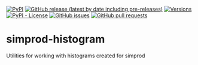 <!--- Top of README Badges (automated) --->
[![PyPI](https://img.shields.io/pypi/v/icecube-simprod-histogram)](https://pypi.org/project/icecube-simprod-histogram/) [![GitHub release (latest by date including pre-releases)](https://img.shields.io/github/v/release/icecube/simprod-histogram?include_prereleases)](https://github.com/icecube/simprod-histogram/) [![Versions](https://img.shields.io/pypi/pyversions/icecube-simprod-histogram.svg)](https://pypi.org/project/icecube-simprod-histogram) [![PyPI - License](https://img.shields.io/pypi/l/icecube-simprod-histogram)](https://github.com/icecube/simprod-histogram/blob/main/LICENSE) [![GitHub issues](https://img.shields.io/github/issues/icecube/simprod-histogram)](https://github.com/icecube/simprod-histogram/issues?q=is%3Aissue+sort%3Aupdated-desc+is%3Aopen) [![GitHub pull requests](https://img.shields.io/github/issues-pr/icecube/simprod-histogram)](https://github.com/icecube/simprod-histogram/pulls?q=is%3Apr+sort%3Aupdated-desc+is%3Aopen)
<!--- End of README Badges (automated) --->
# simprod-histogram
Utilities for working with histograms created for simprod
